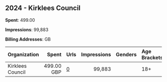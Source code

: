 ## 2024 - Kirklees Council 
**Spent**: 499.00

**Impressions**: 99,883

**Billing Addresses**: GB

|Organization|Spent|Urls|Impressions|Genders|Age Brackets|Country Codes|
|:---|---:|:---|---:|:---|:---|:---|
|Kirklees Council|499.00 GBP|[0](https://www.snap.com/political-ads/asset/6ebd9983b5823492fbc853f31aa7c7ad6924ae68d40535504619f56586d33eb6?mediaType=mp4)|99,883||18+|united kingdom|

